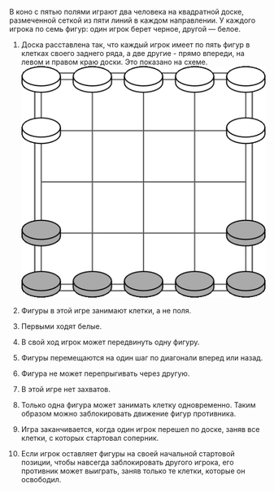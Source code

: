 В коно с пятью полями играют два человека на квадратной доске, 
размеченной сеткой из пяти линий в каждом направлении. 
У каждого игрока по семь фигур: один игрок берет черное, 
другой — белое.

1. Доска расставлена так, что каждый игрок имеет 
по пять фигур в клетках своего заднего ряда, 
а две другие - прямо впереди, 
на левом и правом краю доски. 
Это показано на схеме.  
![kono5](kono5-layout.gif)

2. Фигуры в этой игре занимают клетки, а не поля.

3. Первыми ходят белые.

4. В свой ход игрок может передвинуть одну фигуру.

5. Фигуры перемещаются на один шаг по диагонали 
вперед или назад.

6. Фигура не может перепрыгивать через другую.

7. В этой игре нет захватов.

8. Только одна фигура может занимать клетку одновременно. 
Таким образом можно заблокировать движение 
фигур противника.

9. Игра заканчивается, когда один игрок перешел по доске, 
заняв все клетки, с которых стартовал соперник. 

10. Если игрок оставляет фигуры на своей начальной стартовой позиции, 
чтобы навсегда заблокировать другого игрока, 
его противник может выиграть, заняв только те клетки, 
которые он освободил.

